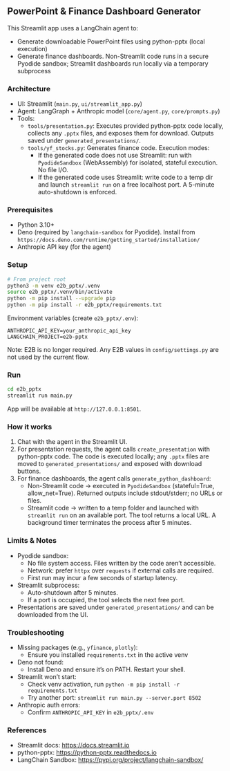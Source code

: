 ## PowerPoint & Finance Dashboard Generator

This Streamlit app uses a LangChain agent to:
- Generate downloadable PowerPoint files using python-pptx (local execution)
- Generate finance dashboards. Non-Streamlit code runs in a secure Pyodide sandbox; Streamlit dashboards run locally via a temporary subprocess

### Architecture
- UI: Streamlit (`main.py`, `ui/streamlit_app.py`)
- Agent: LangGraph + Anthropic model (`core/agent.py`, `core/prompts.py`)
- Tools:
  - `tools/presentation.py`: Executes provided python-pptx code locally, collects any `.pptx` files, and exposes them for download. Outputs saved under `generated_presentations/`.
  - `tools/yf_stocks.py`: Generates finance code. Execution modes:
    - If the generated code does not use Streamlit: run with `PyodideSandbox` (WebAssembly) for isolated, stateful execution. No file I/O.
    - If the generated code uses Streamlit: write code to a temp dir and launch `streamlit run` on a free localhost port. A 5-minute auto-shutdown is enforced.

### Prerequisites
- Python 3.10+
- Deno (required by `langchain-sandbox` for Pyodide). Install from `https://docs.deno.com/runtime/getting_started/installation/`
- Anthropic API key (for the agent)

### Setup
```bash
# From project root
python3 -m venv e2b_pptx/.venv
source e2b_pptx/.venv/bin/activate
python -m pip install --upgrade pip
python -m pip install -r e2b_pptx/requirements.txt
```

Environment variables (create `e2b_pptx/.env`):
```env
ANTHROPIC_API_KEY=your_anthropic_api_key
LANGCHAIN_PROJECT=e2b-pptx
```

Note: E2B is no longer required. Any E2B values in `config/settings.py` are not used by the current flow.

### Run
```bash
cd e2b_pptx
streamlit run main.py
```
App will be available at `http://127.0.0.1:8501`.

### How it works
1) Chat with the agent in the Streamlit UI.
2) For presentation requests, the agent calls `create_presentation` with python-pptx code. The code is executed locally; any `.pptx` files are moved to `generated_presentations/` and exposed with download buttons.
3) For finance dashboards, the agent calls `generate_python_dashboard`:
   - Non-Streamlit code → executed in `PyodideSandbox` (stateful=True, allow_net=True). Returned outputs include stdout/stderr; no URLs or files.
   - Streamlit code → written to a temp folder and launched with `streamlit run` on an available port. The tool returns a local URL. A background timer terminates the process after 5 minutes.

### Limits & Notes
- Pyodide sandbox:
  - No file system access. Files written by the code aren’t accessible.
  - Network: prefer `httpx` over `requests` if external calls are required.
  - First run may incur a few seconds of startup latency.
- Streamlit subprocess:
  - Auto-shutdown after 5 minutes.
  - If a port is occupied, the tool selects the next free port.
- Presentations are saved under `generated_presentations/` and can be downloaded from the UI.

### Troubleshooting
- Missing packages (e.g., `yfinance`, `plotly`):
  - Ensure you installed `requirements.txt` in the active venv
- Deno not found:
  - Install Deno and ensure it’s on PATH. Restart your shell.
- Streamlit won’t start:
  - Check venv activation, run `python -m pip install -r requirements.txt`
  - Try another port: `streamlit run main.py --server.port 8502`
- Anthropic auth errors:
  - Confirm `ANTHROPIC_API_KEY` in `e2b_pptx/.env`

### References
- Streamlit docs: https://docs.streamlit.io
- python-pptx: https://python-pptx.readthedocs.io
- LangChain Sandbox: https://pypi.org/project/langchain-sandbox/
